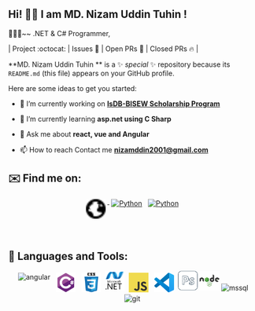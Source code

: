 


## Hi! 👋🏻 I am MD. Nizam Uddin Tuhin ! 

🙋🏻‍♂️~~ .NET & C# Programmer,

 
 

|      Project :octocat:   |     Issues :bug:   | Open PRs :bell:  | Closed PRs :fire:  | 


**MD. Nizam Uddin Tuhin ** is a ✨ _special_ ✨ repository because its `README.md` (this file) appears on your GitHub profile.

Here are some ideas to get you started:
   
- 🔭 I’m currently working on  <a href="https://www.isdb-bisew.org">**IsDB-BISEW Scholarship Program**</a>


- 🌱 I’m currently learning **asp.net using C Sharp** 


- 💬 Ask me about **react, vue and Angular**


- 📫 How to reach Contact me **nizamddin2001@gmail.com**




## ✉️ Find me on:


<p align="center">
 <a href="https://charalambosioannou.github.io/" target="_blank" rel="noopener noreferrer"> <img src="https://raw.githubusercontent.com/iconic/open-iconic/master/svg/globe.svg" alt="Python" height="40" style="vertical-align:top; margin:4px"> </a>
 <a href="https://linkedin.com/in/charalambosioannou" target="_blank" rel="noopener noreferrer"> <img src="https://cdn.jsdelivr.net/npm/simple-icons@v3/icons/linkedin.svg" alt="Python" height="40" style="vertical-align:top; margin:4px"></a>
 <a href="mailto:cioannou1997@gmail.com"> <img src="https://cdn.jsdelivr.net/npm/simple-icons@v3/icons/gmail.svg" alt="Python" height="40" style="vertical-align:top; margin:4px"></a>
</p>

<br />

## 🧰 Languages and Tools:
<p align="center">
 <img src="https://angular.io/assets/images/logos/angular/angular.svg" alt="angular" style="vertical-align:top; margin:4px" height="40"/>
 <img src="https://raw.githubusercontent.com/devicons/devicon/master/icons/csharp/csharp-original.svg" alt="csharp" style="vertical-align:top; margin:4px"" height="40"/>
 <img src="https://raw.githubusercontent.com/devicons/devicon/master/icons/css3/css3-original-wordmark.svg" alt="css3"style="vertical-align:top; margin:4px" height="40"/>
 <img src="https://raw.githubusercontent.com/devicons/devicon/master/icons/dot-net/dot-net-original-wordmark.svg" alt="dotnet" width="40" height="40"/>
<img src="https://raw.githubusercontent.com/github/explore/80688e429a7d4ef2fca1e82350fe8e3517d3494d/topics/javascript/javascript.png" alt="Javascript" height="40" style="vertical-align:top; margin:4px">
<img src="https://raw.githubusercontent.com/github/explore/80688e429a7d4ef2fca1e82350fe8e3517d3494d/topics/visual-studio-code/visual-studio-code.png" alt="VS Code" height="40" style="vertical-align:top; margin:4px">
 <img src="https://raw.githubusercontent.com/devicons/devicon/master/icons/photoshop/photoshop-line.svg" alt="photoshop" width="40" height="40"/>
 <img src="https://raw.githubusercontent.com/devicons/devicon/master/icons/nodejs/nodejs-original-wordmark.svg" alt="nodejs" width="40" height="40"/>
 <img src="https://www.svgrepo.com/show/303229/microsoft-sql-server-logo.svg" alt="mssql" width="40" height="40"/> 
  <img src="https://www.vectorlogo.zone/logos/git-scm/git-scm-icon.svg" alt="git" width="40" height="40"/>
</p>















